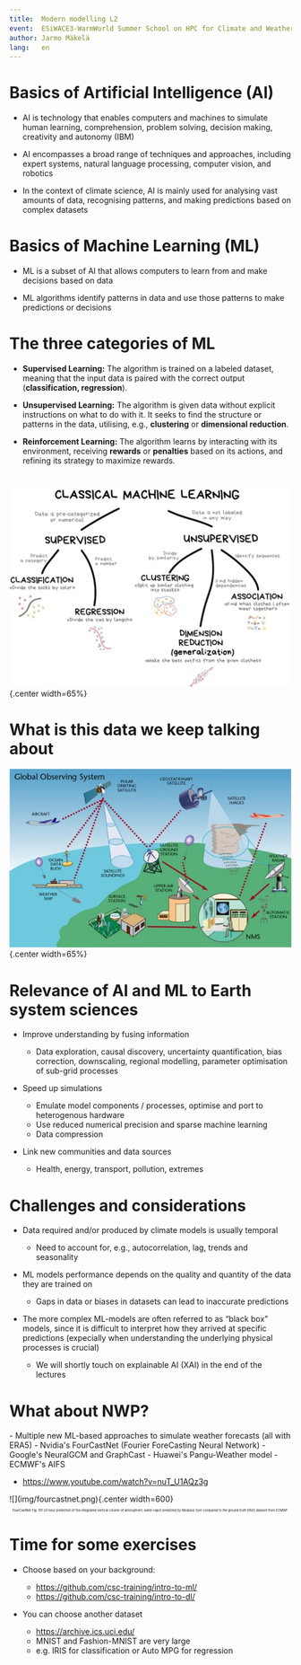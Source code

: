 ```yaml
---
title:  Modern modelling L2
event:  ESiWACE3-WarmWorld Summer School on HPC for Climate and Weather Applications
author: Jarmo Mäkelä
lang:   en
---
```


# Basics of Artificial Intelligence (AI)

- AI is technology that enables computers and machines to simulate human learning, comprehension, problem solving, decision making, creativity and autonomy (IBM)

- AI encompasses a broad range of techniques and approaches, including expert systems, natural language processing, computer vision, and robotics

- In the context of climate science, AI is mainly used for analysing vast amounts of data, recognising patterns, and making predictions based on complex datasets

# Basics of Machine Learning (ML)

- ML is a subset of AI that allows computers to learn from and make decisions based on data

- ML algorithms identify patterns in data and use those patterns to make predictions or decisions

# The three categories of ML

- **Supervised Learning:** The algorithm is trained on a labeled dataset, meaning that the input data is paired with the correct output (**classification, regression**).

- **Unsupervised Learning:** The algorithm is given data without explicit instructions on what to do with it. It seeks to find the structure or patterns in the data, utilising, e.g., **clustering** or **dimensional reduction**.

- **Reinforcement Learning:** The algorithm learns by interacting with its environment, receiving **rewards** or **penalties** based on its actions, and refining its strategy to maximize rewards.

# 

![<span style="font-size:50%;">https://editor.analyticsvidhya.com/uploads/46976classic%20machine%20learning%20example.jpg</span>](img/classic_machine_learning.jpg){.center width=65%}

# What is this data we keep talking about

![<span style="font-size:50%;">https://www.climateurope.eu/wp-content/uploads/2016/03/Global_Observing_system_WMO.jpg</span>](img/Global_Observing_system_WMO.jpg){.center width=65%}

# Relevance of AI and ML to Earth system sciences

- Improve understanding by fusing information 
    - Data exploration, causal discovery, uncertainty quantification, bias correction, downscaling, regional modelling, parameter optimisation of sub-grid processes

- Speed up simulations
    - Emulate model components / processes, optimise and port to heterogenous hardware
    - Use reduced numerical precision and sparse machine learning
    - Data compression

- Link new communities and data sources
    - Health, energy, transport, pollution, extremes

# Challenges and considerations

- Data required and/or produced by climate models is usually temporal
    - Need to account for, e.g., autocorrelation, lag, trends and seasonality

- ML models performance depends on the quality and quantity of the data they are trained on
    - Gaps in data or biases in datasets can lead to inaccurate predictions

- The more complex ML-models are often referred to as “black box” models, since it is difficult to interpret how they arrived at specific predictions (expecially when understanding the underlying physical processes is crucial)
    - We will shortly touch on explainable AI (XAI) in the end of the lectures

# What about NWP?

<div class="column">
- Multiple new ML-based approaches to simulate weather forecasts (all with ERA5)
    - Nvidia's FourCastNet (Fourier ForeCasting Neural Network)
    - Google's NeuralGCM and GraphCast
    - Huawei's Pangu-Weather model
    - ECMWF's AIFS

- https://www.youtube.com/watch?v=nuT_U1AQz3g
</div>
<div class=column>
![](img/fourcastnet.png){.center width=600}
<div style="text-align:center"><span style="font-size:0.4em"> FourCastNet Fig. 101 24 hour prediction of the integrated vertical column of atmospheric water vapor predicted by Modulus Sym compared to the ground truth ERA5 dataset from ECMWF.</div>


# Time for some exercises

- Choose based on your background:
    - https://github.com/csc-training/intro-to-ml/
    - https://github.com/csc-training/intro-to-dl/

- You can choose another dataset
    - https://archive.ics.uci.edu/
    - MNIST and Fashion-MNIST are very large
    - e.g. IRIS for classification or Auto MPG for regression